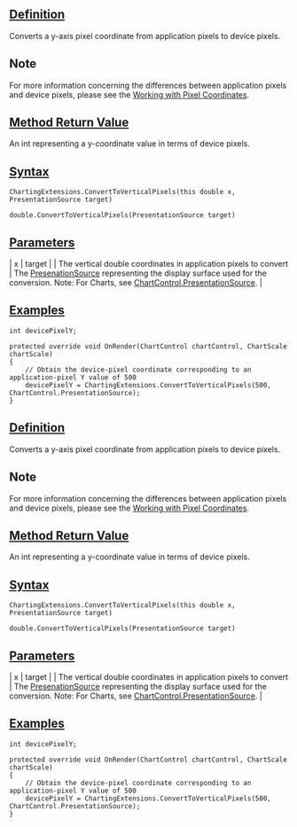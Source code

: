 ## [Definition](https://developer.ninjatrader.com/docs/desktop/converttoverticalpixels\#definition)

Converts a y-axis pixel coordinate from application pixels to device pixels.

## Note

For more information concerning the differences between application pixels and device pixels, please see the [Working with Pixel Coordinates](https://developer.ninjatrader.com/docs/desktop/working_with_pixel_coordinates).

## [Method Return Value](https://developer.ninjatrader.com/docs/desktop/converttoverticalpixels\#method-return-value)

An int representing a y-coordinate value in terms of device pixels.

## [Syntax](https://developer.ninjatrader.com/docs/desktop/converttoverticalpixels\#syntax)

`ChartingExtensions.ConvertToVerticalPixels(this double x, PresentationSource target)`

`double.ConvertToVerticalPixels(PresentationSource target)`

## [Parameters](https://developer.ninjatrader.com/docs/desktop/converttoverticalpixels\#parameters)

| x | target |
| The vertical double coordinates in application pixels to convert | The [PresenationSource](https://msdn.microsoft.com/en-us/library/system.windows.presentationsource(v=vs.110).aspx) representing the display surface used for the conversion. Note: For Charts, see [ChartControl.PresentationSource](https://developer.ninjatrader.com/docs/desktop/presentationsource). |

## [Examples](https://developer.ninjatrader.com/docs/desktop/converttoverticalpixels\#examples)

```jsx-150469391 csharp
int devicePixelY;

protected override void OnRender(ChartControl chartControl, ChartScale chartScale)
{
    // Obtain the device-pixel coordinate corresponding to an application-pixel Y value of 500
    devicePixelY = ChartingExtensions.ConvertToVerticalPixels(500, ChartControl.PresentationSource);
}

```

## [Definition](https://developer.ninjatrader.com/docs/desktop/converttoverticalpixels\#definition)

Converts a y-axis pixel coordinate from application pixels to device pixels.

## Note

For more information concerning the differences between application pixels and device pixels, please see the [Working with Pixel Coordinates](https://developer.ninjatrader.com/docs/desktop/working_with_pixel_coordinates).

## [Method Return Value](https://developer.ninjatrader.com/docs/desktop/converttoverticalpixels\#method-return-value)

An int representing a y-coordinate value in terms of device pixels.

## [Syntax](https://developer.ninjatrader.com/docs/desktop/converttoverticalpixels\#syntax)

`ChartingExtensions.ConvertToVerticalPixels(this double x, PresentationSource target)`

`double.ConvertToVerticalPixels(PresentationSource target)`

## [Parameters](https://developer.ninjatrader.com/docs/desktop/converttoverticalpixels\#parameters)

| x | target |
| The vertical double coordinates in application pixels to convert | The [PresenationSource](https://msdn.microsoft.com/en-us/library/system.windows.presentationsource(v=vs.110).aspx) representing the display surface used for the conversion. Note: For Charts, see [ChartControl.PresentationSource](https://developer.ninjatrader.com/docs/desktop/presentationsource). |

## [Examples](https://developer.ninjatrader.com/docs/desktop/converttoverticalpixels\#examples)

```jsx-150469391 csharp
int devicePixelY;

protected override void OnRender(ChartControl chartControl, ChartScale chartScale)
{
    // Obtain the device-pixel coordinate corresponding to an application-pixel Y value of 500
    devicePixelY = ChartingExtensions.ConvertToVerticalPixels(500, ChartControl.PresentationSource);
}

```